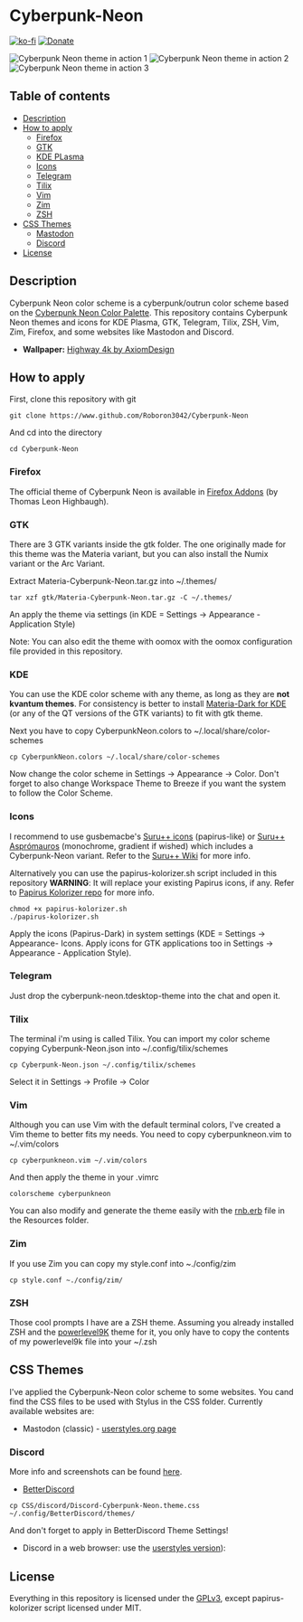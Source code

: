 # Cyberpunk-Neon
[![ko-fi](https://www.ko-fi.com/img/githubbutton_sm.svg)](https://ko-fi.com/Z8Z1139QA)
[![Donate](https://liberapay.com/assets/widgets/donate.svg)](https://liberapay.com/roboron/donate)

![Cyberpunk Neon theme in action 1](https://raw.githubusercontent.com/Roboron3042/Cyberpunk-Neon/master/Resources/Screenshots/screenshot-1.png)
![Cyberpunk Neon theme in action 2](https://raw.githubusercontent.com/Roboron3042/Cyberpunk-Neon/master/Resources/Screenshots/screenshot-2.png)
![Cyberpunk Neon theme in action 3](https://raw.githubusercontent.com/Roboron3042/Cyberpunk-Neon/master/Resources/Screenshots/screenshot-3.png)

## Table of contents
- [Description](#description)
- [How to apply](#how-to-apply)
  - [Firefox](#firefox)
  - [GTK](#gtk)
  - [KDE PLasma](#kde)
  - [Icons](#icons)
  - [Telegram](#telegram)
  - [Tilix](#tilix)
  - [Vim](#vim)
  - [Zim](#zim)
  - [ZSH](#zsh)
- [CSS Themes](#css-themes)
  - [Mastodon](#css-themes)
  - [Discord](#discord)
- [License](#license)

## Description

Cyberpunk Neon color scheme is a cyberpunk/outrun color scheme based on the [Cyberpunk Neon Color Palette](https://www.color-hex.com/color-palette/61235). This repository contains Cyberpunk Neon themes and icons for KDE Plasma, GTK, Telegram, Tilix, ZSH, Vim, Zim, Firefox, and some websites like Mastodon and Discord.

* **Wallpaper:** [Highway 4k by AxiomDesign](https://www.deviantart.com/axiomdesign/art/Highway-4k-696620104)

## How to apply

First, clone this repository with git

`git clone https://www.github.com/Roboron3042/Cyberpunk-Neon`

And cd into the directory

`cd Cyberpunk-Neon`

### Firefox

The official theme of Cyberpunk Neon is available in [Firefox Addons](https://addons.mozilla.org/es/firefox/addon/cyberpunk-neon/) (by Thomas Leon Highbaugh).

### GTK

There are 3 GTK variants inside the gtk folder. The one originally made for this theme was the Materia variant, but you can also install the Numix variant or the Arc Variant.

Extract Materia-Cyberpunk-Neon.tar.gz into ~/.themes/

`tar xzf gtk/Materia-Cyberpunk-Neon.tar.gz -C ~/.themes/`

An apply the theme via settings (in KDE = Settings -> Appearance - Application Style)

Note: You can also edit the theme with oomox with the oomox configuration file provided in this repository.

### KDE

You can use the KDE color scheme with any theme, as long as they are **not kvantum themes**. For consistency is better to install [Materia-Dark for KDE](https://github.com/PapirusDevelopmentTeam/materia-kde) (or any of the QT versions of the GTK variants) to fit with gtk theme.

Next you have to copy CyberpunkNeon.colors to ~/.local/share/color-schemes

`cp CyberpunkNeon.colors ~/.local/share/color-schemes`

Now change the color scheme in Settings -> Appearance -> Color. Don't forget to also change Workspace Theme to Breeze if you want the system to follow the Color Scheme.

### Icons

I recommend to use gusbemacbe's [Suru++ icons](https://github.com/gusbemacbe/suru-plus) (papirus-like) or [Suru++ Asprómauros](https://github.com/gusbemacbe/suru-plus-aspromauros) (monochrome, gradient if wished) which includes a Cyberpunk-Neon variant. Refer to the [Suru++ Wiki](https://github.com/gusbemacbe/suru-plus/wiki) for more info.

Alternatively you can use the papirus-kolorizer.sh script included in this repository **WARNING**: It will replace your existing Papirus icons, if any. Refer to [Papirus Kolorizer repo](https://github.com/DarthWound/papirus-kolorizer) for more info.

```
chmod +x papirus-kolorizer.sh
./papirus-kolorizer.sh
```

Apply the icons (Papirus-Dark) in system settings (KDE = Settings -> Appearance- Icons. Apply icons for GTK applications too in Settings -> Appearance - Application Style).

### Telegram

Just drop the cyberpunk-neon.tdesktop-theme into the chat and open it.

### Tilix

The terminal i'm using is called Tilix. You can import my color scheme copying Cyberpunk-Neon.json into ~/.config/tilix/schemes

`cp Cyberpunk-Neon.json ~/.config/tilix/schemes`

Select it in Settings -> Profile -> Color

### Vim

Although you can use Vim with the default terminal colors, I've created a Vim theme to better fits my needs. You need to copy cyberpunkneon.vim to ~/.vim/colors

`cp cyberpunkneon.vim ~/.vim/colors`

And then apply the theme in your .vimrc 

`colorscheme cyberpunkneon`

You can also modify and generate the theme easily with the [rnb.erb](https://github.com/romainl/vim-rnb/) file in the Resources folder.

### Zim

If you use Zim you can copy my style.conf into ~./config/zim

`cp style.conf ~./config/zim/`

### ZSH

Those cool prompts I have are a ZSH theme. Assuming you already installed ZSH and the [powerlevel9K](https://github.com/bhilburn/powerlevel9k) theme for it, you only have to copy the contents of my powerlevel9k file into your ~/.zsh

## CSS Themes

I've applied the Cyberpunk-Neon color scheme to some websites. You cand find the CSS files to be used with Stylus in the CSS folder. Currently available websites are:
* Mastodon (classic) - [userstyles.org page](https://userstyles.org/styles/174594/mastodon-cyberpunk-neon)

### Discord

More info and screenshots can be found [here](https://github.com/Roboron3042/Cyberpunk-Neon/tree/master/CSS/discord).

* [BetterDiscord](https://gist.github.com/ObserverOfTime/d7e60eb9aa7fe837545c8cb77cf31172) 

`cp CSS/discord/Discord-Cyberpunk-Neon.theme.css ~/.config/BetterDiscord/themes/`

And don't forget to apply in BetterDiscord Theme Settings!

* Discord in a web browser: use the [userstyles version](https://userstyles.org/styles/174712/discord-cyberpunk-neon)):

## License

Everything in this repository is licensed under the [GPLv3](https://www.gnu.org/licenses/gpl-3.0.en.html), except papirus-kolorizer script licensed under MIT.
